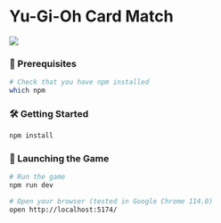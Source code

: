 # Yu-Gi-Oh Card Match

<img src="https://cdnb.artstation.com/p/assets/images/images/033/154/035/large/alexander-londono-angola-57-sin-titulo-20200625174301e4r45t5.jpg?1608586924"></img>

### 📝 Prerequisites

```bash
# Check that you have npm installed
which npm
```

### 🛠️ Getting Started

```bash
npm install
```

### 🚀 Launching the Game

```bash
# Run the game
npm run dev
```

```bash
# Open your browser (tested in Google Chrome 114.0)
open http://localhost:5174/
```
